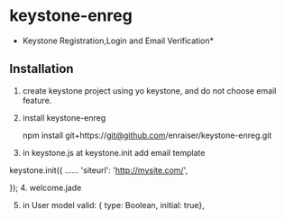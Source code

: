 keystone-enreg
=====

* Keystone Registration,Login and Email Verification*
## Installation

1. create keystone project using yo keystone, and do not choose email feature.
2. install keystone-enreg

    npm install git+https://git@github.com/enraiser/keystone-enreg.git
3. in keystone.js at keystone.init add email template

keystone.init({
         ……
        'siteurl': 'http://mysite.com/',

}); 
4. welcome.jade

5. in User model 
      valid: { type: Boolean, initial: true},